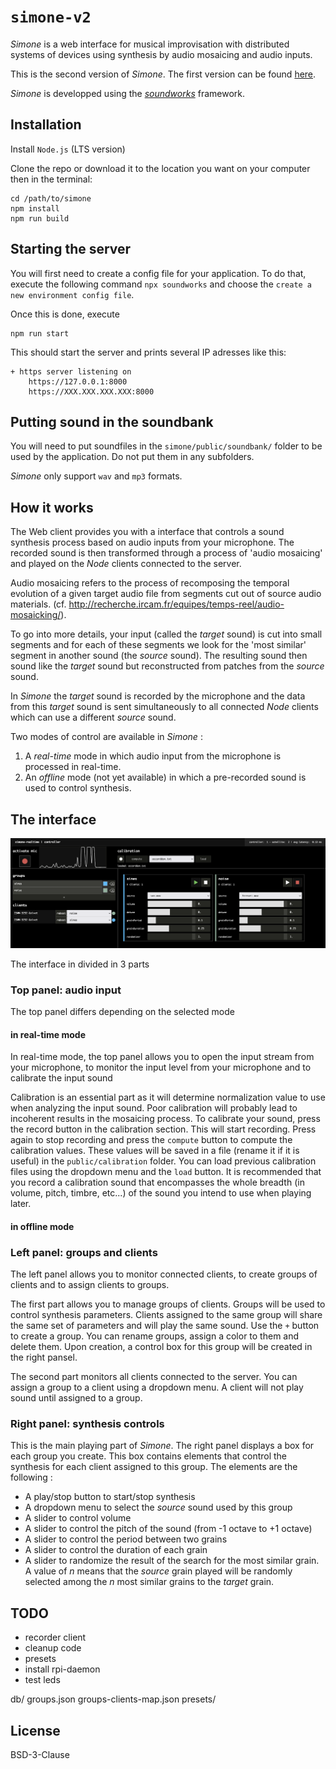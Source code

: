# `simone-v2`

_Simone_ is a web interface for musical improvisation with distributed systems of devices using synthesis by audio mosaicing and audio inputs.

This is the second version of _Simone_. The first version can be found [here](https://github.com/ircam-ismm/simone).

_Simone_ is developped using the [*soundworks*](https://github.com/collective-soundworks/soundworks/) framework.

## Installation

Install `Node.js` (LTS version)

Clone the repo or download it to the location you want on your computer then in the terminal: 

```
cd /path/to/simone
npm install
npm run build
```

## Starting the server

You will first need to create a config file for your application.
To do that, execute the following command `npx soundworks` and choose the `create a new environment config file`.

Once this is done, execute

```
npm run start
```

This should start the server and prints several IP adresses like this: 

```
+ https server listening on
    https://127.0.0.1:8000
    https://XXX.XXX.XXX.XXX:8000
```

## Putting sound in the soundbank

You will need to put soundfiles in the `simone/public/soundbank/` folder to be used by the application. Do not put them in any subfolders.

_Simone_ only support `wav` and `mp3` formats.

## How it works

The Web client provides you with a interface that controls a sound synthesis process based on audio inputs from your microphone.
The recorded sound is then transformed through a process of 'audio mosaicing' and played on the _Node_ clients connected to the server.

Audio mosaicing refers to the process of recomposing the temporal evolution of a given target audio file from segments cut out of source audio materials. (cf. http://recherche.ircam.fr/equipes/temps-reel/audio-mosaicking/).

To go into more details, your input (called the _target_ sound) is cut into small segments and for each of these segments we look for the 'most similar' segment in another sound (the _source_ sound).
The resulting sound then sound like the _target_ sound but reconstructed from patches from the _source_ sound.

In _Simone_ the _target_ sound is recorded by the microphone and the data from this _target_ sound is sent simultaneously to all connected _Node_ clients which can use a different _source_ sound.

Two modes of control are available in _Simone_ :  
1) A *real-time* mode in which audio input from the microphone is processed in real-time.
2) An *offline* mode (not yet available) in which a pre-recorded sound is used to control synthesis.

## The interface

![](./public/images/interface.png)

The interface in divided in 3 parts

### Top panel: audio input
The top panel differs depending on the selected mode 

#### in real-time mode
In real-time mode, the top panel allows you to open the input stream from your microphone, to monitor the input level from your microphone and to calibrate the input sound 

Calibration is an essential part as it will determine normalization value to use when analyzing the input sound. Poor calibration will probably lead to incoherent results in the mosaicing process. 
To calibrate your sound, press the record button in the calibration section. This will start recording. Press again to stop recording and press the `compute` button to compute the calibration values. These values will be saved in a file (rename it if it is useful) in the `public/calibration` folder. You can load previous calibration files using the dropdown menu and the `load` button.
It is recommended that you record a calibration sound that encompasses the whole breadth (in volume, pitch, timbre, etc...) of the sound you intend to use when playing later.

#### in offline mode

### Left panel: groups and clients
The left panel allows you to monitor connected clients, to create groups of clients and to assign clients to groups.

The first part allows you to manage groups of clients. Groups will be used to control synthesis parameters. Clients assigned to the same group will share the same set of parameters and will play the same sound.
Use the `+` button to create a group. You can rename groups, assign a color to them and delete them. Upon creation, a control box for this group will be created in the right pansel.

The second part monitors all clients connected to the server. You can assign a group to a client using a dropdown menu. A client will not play sound until assigned to a group.

### Right panel: synthesis controls
This is the main playing part of _Simone_. The right panel displays a box for each group you create. This box contains elements that control the synthesis for each client assigned to this group.
The elements are the following :

- A play/stop button to start/stop synthesis
- A dropdown menu to select the _source_ sound used by this group
- A slider to control volume
- A slider to control the pitch of the sound (from -1 octave to +1 octave)
- A slider to control the period between two grains 
- A slider to control the duration of each grain
- A slider to randomize the result of the search for the most similar grain. A value of _n_ means that the _source_ grain played will be randomly selected among the _n_ most similar grains to the _target_ grain. 

## TODO 

- recorder client
- cleanup code
- presets
- install rpi-daemon
- test leds

db/
    groups.json
    groups-clients-map.json
    presets/


## License
BSD-3-Clause